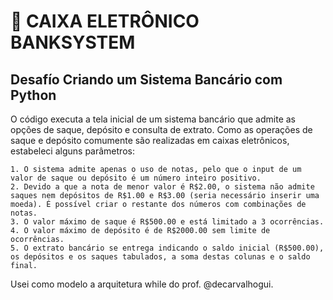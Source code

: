 # 🏧 CAIXA ELETRÔNICO BANKSYSTEM
## Desafío Criando um Sistema Bancário com Python

O código executa a tela inicial de um sistema bancário que admite as opções de saque, depósito e consulta de extrato. Como as operações de saque e depósito comumente são realizadas em caixas eletrônicos, estabeleci alguns parâmetros:

    1. O sistema admite apenas o uso de notas, pelo que o input de um valor de saque ou depósito é um número inteiro positivo.
    2. Devido a que a nota de menor valor é R$2.00, o sistema não admite saques nem depósitos de R$1.00 e R$3.00 (seria necessário inserir uma moeda). É possível criar o restante dos números com combinações de notas.
    3. O valor máximo de saque é R$500.00 e está limitado a 3 ocorrências.
    4. O valor máximo de depósito é de R$2000.00 sem limite de ocorrências.
    5. O extrato bancário se entrega indicando o saldo inicial (R$500.00), os depósitos e os saques tabulados, a soma destas colunas e o saldo final.

Usei como modelo a arquitetura while do prof. @decarvalhogui.
